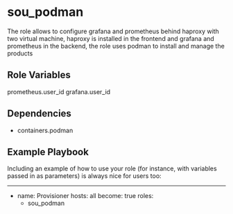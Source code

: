 sou_podman
=========

The role allows to configure grafana and prometheus behind haproxy with two virtual machine, haproxy is installed in the frontend and grafana and prometheus in the backend, the role uses podman to install and manage the products


Role Variables
--------------

prometheus.user_id
grafana.user_id


Dependencies
------------

- containers.podman

Example Playbook
----------------

Including an example of how to use your role (for instance, with variables passed in as parameters) is always nice for users too:

---
- name: Provisioner
  hosts: all
  become: true
  roles:
   - sou_podman
